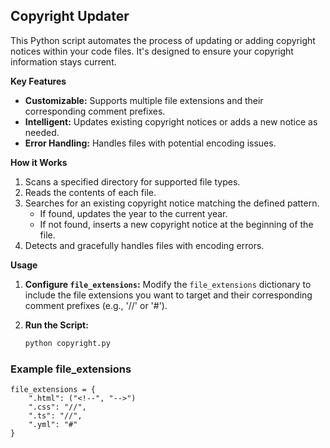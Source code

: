 ## Copyright Updater

This Python script automates the process of updating or adding copyright notices within your code files.  It's designed to ensure your copyright information stays current.

**Key Features**

* **Customizable:** Supports multiple file extensions and their corresponding comment prefixes.
* **Intelligent:** Updates existing copyright notices or adds a new notice as needed.
* **Error Handling:** Handles files with potential encoding issues.

**How it Works**

1. Scans a specified directory for supported file types.
2. Reads the contents of each file.
3. Searches for an existing copyright notice matching the defined pattern.
    * If found, updates the year to the current year.
    * If not found, inserts a new copyright notice at the beginning of the file.
4. Detects and gracefully handles files with encoding errors.

**Usage**

1. **Configure `file_extensions`:**  Modify the `file_extensions` dictionary to include the file extensions you want to target and their corresponding comment prefixes (e.g., '//' or '#').

2. **Run the Script:**
   ```bash
   python copyright.py


### Example file_extensions

```
file_extensions = {
    ".html": ("<!--", "-->")
    ".css": "//",
    ".ts": "//",
    ".yml": "#"
}
